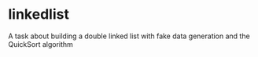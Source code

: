 # linkedlist
A task about building a double linked list with fake data generation and the QuickSort algorithm
